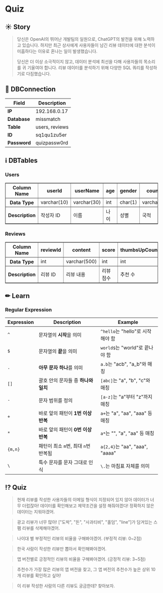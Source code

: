 # Quiz
## ☀️ Story
> 당신은 OpenAI의 뛰어난 개발팀의 일원으로, ChatGPT의 발전을 위해 노력하고 있습니다.
> 하지만 최근 상사에게 사용자들이 남긴 리뷰 데이터에 대한 분석이 미흡하다는 이유로 혼나는 일이 발생했습니다.
>
> 당신은 더 이상 소극적이지 않고, 데이터 분석에 최선을 다해 사용자들의 목소리를 귀 기울여야 합니다.
> 리뷰 데이터를 분석하기 위해 다양한 SQL 쿼리를 작성하기로 다짐했습니다.
## 🔌 DBConnection
<table>
  <thead>
    <tr>
      <th>Field</th>
      <th>Description</th>
    </tr>
  </thead>
  <tbody>
    <tr>
      <td><strong>IP</strong></td>
      <td>192.168.0.17</td>
    </tr>
    <tr>
      <td><strong>Database</strong></td>
      <td>missmatch</td>
    </tr>
    <tr>
      <td><strong>Table</strong></td>
      <td>users, reviews</td>
    </tr>
    <tr>
      <td><strong>ID</strong></td>
      <td>sq1qu1zu5er</td>
    </tr>
    <tr>
      <td><strong>Password</strong></td>
      <td>quizpassw0rd</td>
    </tr>
  </tbody>
</table>

## ℹ️ DBTables

### Users
<table border="1" style="border-collapse: collapse; margin: 0 auto;">
  <tr>
    <th>Column Name</th>
    <th>userId</th>
    <th>userName</th>
    <th>age</th>
    <th>gender</th>
    <th>country</th>
    <th>mail</th>
  </tr>
  <tr>
    <th>Data Type</th>
    <td>varchar(10)</td>
    <td>varchar(30)</td>
    <td>int</td>
    <td>char(1)</td>
    <td>varchar(10)</td>
    <td>varchar(30)</td>
  </tr>
  <tr>
    <th>Description</th>
    <td>작성자 ID</td>
    <td>이름</td>
    <td>나이</td>
    <td>성별</td>
    <td>국적</td>
    <td>이메일</td>
  </tr>
</table>

### Reviews
<table border="1" style="border-collapse: collapse; margin: 0 auto;">
  <tr>
    <th>Column Name</th>
    <th>reviewId</th>
    <th>content</th>
    <th>score</th>
    <th>thumbsUpCount</th>
    <th>reviewCreatedVersion</th>
    <th>at</th>
    <th>userId</th>
  </tr>
  <tr>
    <th>Data Type</th>
    <td>int</td>
    <td>varchar(500)</td>
    <td>int</td>
    <td>int</td>
    <td>varchar(255)</td>
    <td>date</td>
    <td>varchar(10)</td>
  </tr>
  <tr>
    <th>Description</th>
    <td>리뷰 ID</td>
    <td>리뷰 내용</td>
    <td>리뷰 점수</td>
    <td>추천 수</td>
    <td>리뷰 생성 버전</td>
    <td>리뷰 날짜</td>
    <td>작성자 ID</td>
  </tr>
</table>

</div>

## ✏ Learn 
### Regular Expression 

| **Expression** | **Description**                             | **Example**                       |
|----------|---------------------------------------------|-----------------------------------|
| `^`      | 문자열의 **시작**을 의미                     | `^hello`는 "hello"로 시작해야 함 |
| `$`      | 문자열의 **끝**을 의미                       | `world$`는 "world"로 끝나야 함   |
| `.`      | **아무 문자 하나**를 의미                    | `a.b`는 "acb", "a_b"와 매칭      |
| `[]`     | 괄호 안의 문자들 중 **하나와 일치**           | `[abc]`는 "a", "b", "c"와 매칭  |
| `-`      | 문자 범위를 정의                             | `[a-z]`는 "a"부터 "z"까지 매칭   |
| `+`      | 바로 앞의 패턴이 **1번 이상 반복**            | `a+`는 "a", "aa", "aaa" 등 매칭 |
| `*`      | 바로 앞의 패턴이 **0번 이상 반복**            | `a*`는 "", "a", "aa" 등 매칭    |
| `{m,n}`  | 패턴이 최소 `m`번, 최대 `n`번 반복됨          | `a{2,4}`는 "aa", "aaa", "aaaa"  |
| `\`      | 특수 문자를 문자 그대로 인식                  | `\.`는 마침표 자체를 의미       |


## ⁉️ Quiz

> 현재 리뷰를 작성한 사용자들의 이메일 형식이 지정되어 있지 않아 데이터가 너무 더럽잖아! 데이터를 확인해보고 제약조건을 설정 해줘야겠다! 정확하지 않은 데이터는 지워야겠어.

> 광고 리뷰가 너무 많아! \["도박", "돈", "사과티비", "홀덤", "line"\]가 담겨있는 스팸 리뷰를 삭제해야겠어.

> 나이대 별 부정적인 리뷰의 비율을 구해봐야겠어. (부정적 리뷰: 0~2점)

> 한국 사람이 작성한 리뷰만 뽑아서 확인해봐야겠어.

> 앱 버전별로 긍정적인 리뷰의 비율을 구해봐야겠어. (긍정적 리뷰: 3~5점)

> 추천수가 가장 많은 리뷰의 앱 버전을 찾고, 그 앱 버전의 추천수가 높은 상위 10개 리뷰를 확인하고 싶어!

> 이 리뷰 작성한 사람의 다른 리뷰도 궁금한데? 찾아보자.

